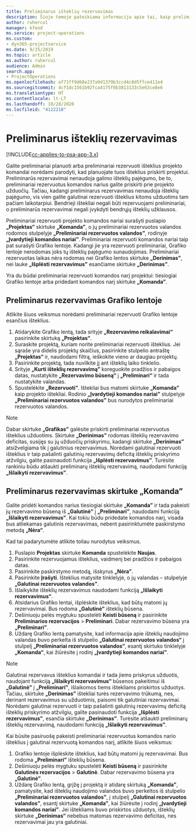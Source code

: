```yaml
---
title: Preliminarus išteklių rezervavimas
description: Šioje temoje pateikiama informacija apie tai, kaip preliminariai planuoti arba preliminariai rezervuoti projekto komandos narius.
author: ruhercul
manager: kfend
ms.service: project-operations
ms.custom:
- dyn365-projectservice
ms.date: 9/25/2019
ms.topic: article
ms.author: ruhercul
audience: Admin
search.app:
- ProjectOperations
ms.openlocfilehash: af71ff9d60e237a9d1379b3ccd4c0d5ffce411e4
ms.sourcegitcommit: 4cf1dc1561b92fca4175f0b3813133c5e63ce8e6
ms.translationtype: HT
ms.contentlocale: lt-LT
ms.lasthandoff: 10/28/2020
ms.locfileid: "4122218"
---
```

# <a name="soft-book-a-resource"></a>Preliminarus išteklių rezervavimas

[!INCLUDE[cc-applies-to-psa-app-3.x](../includes/cc-applies-to-psa-app-3x.md)]

Galite preliminariai planuoti arba preliminariai rezervuoti išteklius projekto komandai norėdami parodyti, kad planuojate tuos išteklius priskirti projektui. Preliminarūs rezervavimai nenaudoja galimo išteklių pajėgumo, be to, preliminariai rezervuotus komandos narius galite priskirti prie projekto užduočių. Tačiau, kadangi preliminarus rezervavimas nenaudoja išteklių pajėgumo, vis vien galite galutinai rezervuoti išteklius kitoms užduotims tam pačiam laikotarpiui. Bendrieji ištekliai negali būti rezervuojami preliminariai, o preliminarūs rezervavimai negali įvykdyti bendrųjų išteklių užklausos.

Preliminariai rezervuoti projekto komandos nariai surašyti puslapio **„Projektas“** skirtuke **„Komanda”**, o jų preliminariai rezervuotos valandos rodomos stulpelyje **„Preliminariai rezervuotos valandos”**, rodinyje **„Įvardytieji komandos nariai”**. Preliminariai rezervuoti komandos nariai taip pat surašyti Grafiko lentoje. Kadangi jie yra rezervuoti preliminariai, Grafiko lentoje nerodomas joks tų išteklių pajėgumo sunaudojimas. Preliminariai rezervuotas laikas nėra rodomas nei Grafiko lentos skirtuke **„Derinimas”**, nei lauke **„Išplėsti rezervavimus”** esančiame skirtuke **„Derinimas”**. 

Yra du būdai preliminariai rezervuoti komandos narį projektui: tiesiogiai Grafiko lentoje arba pridedant komandos narį skirtuke **„Komanda”**. 

## <a name="soft-book-from-the-schedule-board"></a>Preliminarus rezervavimas Grafiko lentoje
Atlikite šiuos veiksmus norėdami preliminariai rezervuoti Grafiko lentoje esančius išteklius. 

1. Atidarykite Grafiko lentą, tada srityje **„Rezervavimo reikalavimai“** pasirinkite skirtuką **„Projektas“**.
2. Suraskite projektą, kuriam norite preliminariai rezervuoti išteklius. Jei sąraše yra didelis projektų skaičius, pasirinkite stulpelio antraštę **„Projektas“** ir, naudodami filtrą, ieškokite vieno ar daugiau projektų.
3. Pasirinkite projektą, tada nuvilkite jį ant išteklių laiko tinklelio.
5. Srityje **„Kurti išteklių rezervavimą”** koreguokite pradžios ir pabaigos datas, nustatykite **„Rezervavimo būseną“** į **„Preliminari“** ir tada nustatykite valandas. 
6. Spustelėkite **„Rezervuoti”**. Ištekliai bus matomi skirtuke **„Komanda”** kaip projekto ištekliai. Rodinio **„Įvardytieji komandos nariai”** stulpelyje **„Preliminariai rezervuotos valandos”** bus nurodytos preliminariai rezervuotos valandos.

> [!NOTE]
> Dabar skirtuke **„Grafikas”** galėsite priskirti preliminariai rezervuotus išteklius užduotims. Skirtuke **„Derinimas”** rodomas išteklių rezervavimo deficitas, susijęs su jų užduočių priskyrimu, kadangi skirtuke **„Derinimas”** atsižvelgiama tik į galutinius rezervavimus. Norėdami galutinai rezervuoti išteklius ir taip pašalinti galutinių rezervavimų deficitą išteklių priskyrimo atžvilgiu, galite pasinaudoti funkcija **„Išplėsti rezervavimus”**. Turėsite rankiniu būdu atšaukti preliminarų išteklių rezervavimą, naudodami funkciją **„Išlaikyti rezervavimus”**.

## <a name="soft-book-on-the-team-tab"></a>Preliminarus rezervavimas skirtuke „Komanda”

Galite pridėti komandos narius tiesiogiai skirtuke **„Komanda”** ir tada pakeisti jų rezervavimo būseną iš **„Galutinė”** į **„Preliminari”**, naudodami funkciją **„Išlaikyti rezervavimus”**. Kai tokiu būdu pridedate komandos narį, visada bus atliekamas galutinis rezervavimas, nebent pasirinktumėte paskirstymo metodą **„Nėra“**.

Kad tai padarytumėte atlikite toliau nurodytus veiksmus.

1. Puslapio **Projektas** skirtuke **Komanda** spustelėkite **Naujas**.
2. Pasirinkite rezervuojamus išteklius, vaidmenį bei pradžios ir pabaigos datas.
3. Pasirinkite paskirstymo metodą, išskyrus **„Nėra”**.
4. Pasirinkite **Įrašyti**. Išteklius matysite tinklelyje, o jų valandas – stulpelyje **„Galutinai rezervuotos valandos”**.
5. Išlaikykite išteklių rezervavimus naudodami funkciją **„Išlaikyti rezervavimus“**.
6. Atsidarius Grafiko lentai, išplėskite išteklius, kad būtų matomi jų rezervavimai. Bus rodoma **„Galutinė”** išteklių būsena.
7. Dešiniuoju pelės mygtuku spustelėti **Keisti būseną** ir pasirinkite **Preliminarios rezervacijos** \> **Preliminari**. Dabar rezervavimo būsena yra **„Preliminari”**.
8. Uždarę Grafiko lentą pamatysite, kad informacija apie išteklių naudojimo valandas buvo perkelta iš stulpelio **„Galutinai rezervuotos valandos“** į stulpelį **„Preliminariai rezervuotos valandos“**, esantį skirtuko tinklelyje **„Komanda“**, kai žiūrėsite į rodinį **„Įvardytieji komandos nariai”**.

> [!NOTE]
> Galutinai rezervavus išteklius komandai ir tada jiems priskyrus užduotis, naudojant funkciją **„Išlaikyti rezervavimus“** būsenos pakeitimui iš **„Galutinė”** į **„Preliminari”**, išlaikomos tiems ištekliams priskirtos užduotys. Tačiau, skirtuke **„Derinimas”** ištekliai turės rezervavimo trūkumą, nes, derinant rezervavimus su užduotimis, paisomi tik galutiniai rezervavimai. Norėdami galutinai rezervuoti ir taip pašalinti galutinių rezervavimų deficitą išteklių priskyrimo atžvilgiu, galite pasinaudoti funkcija **„Išplėsti rezervavimus”**, esančia skirtuke **„Derinimas”**. Turėsite atšaukti preliminarų išteklių rezervavimą, naudodami funkciją **„Išlaikyti rezervavimus”**.

Kai būsite pasiruošę pakeisti preliminariai rezervuotus komandos nario išteklius į galutinai rezervuotą komandos narį, atlikite šiuos veiksmus:

1. Grafiko lentoje išplėskite išteklius, kad būtų matomi jų rezervavimai. Bus rodoma **„Preliminari”** išteklių būsena.
2. Dešiniuoju pelės mygtuku spustelėti **Keisti būseną** ir pasirinkite **Galutinės rezervacijos** \> **Galutinė**. Dabar rezervavimo būsena yra **„Galutinė”**.
3. Uždarę Grafiko lentą, grįžę į projektą ir atidarę skirtuką **„Komanda”**, pamatysite, kad išteklių naudojimo valandos buvo perkeltos iš stulpelio **„Preliminariai rezervuotos valandos”**, į stulpelį **„Galutinai rezervuotos valandos”**, esantį skirtuke **„Komanda”**, kai žiūrėsite į rodinį **„Įvardytieji komandos nariai”**. Jei ištekliams buvo priskirtos užduotys, išteklių skirtuke **„Derinimas“** nebebus matomas rezervavimo deficitas, nes rezervavimai jau yra galutiniai.

